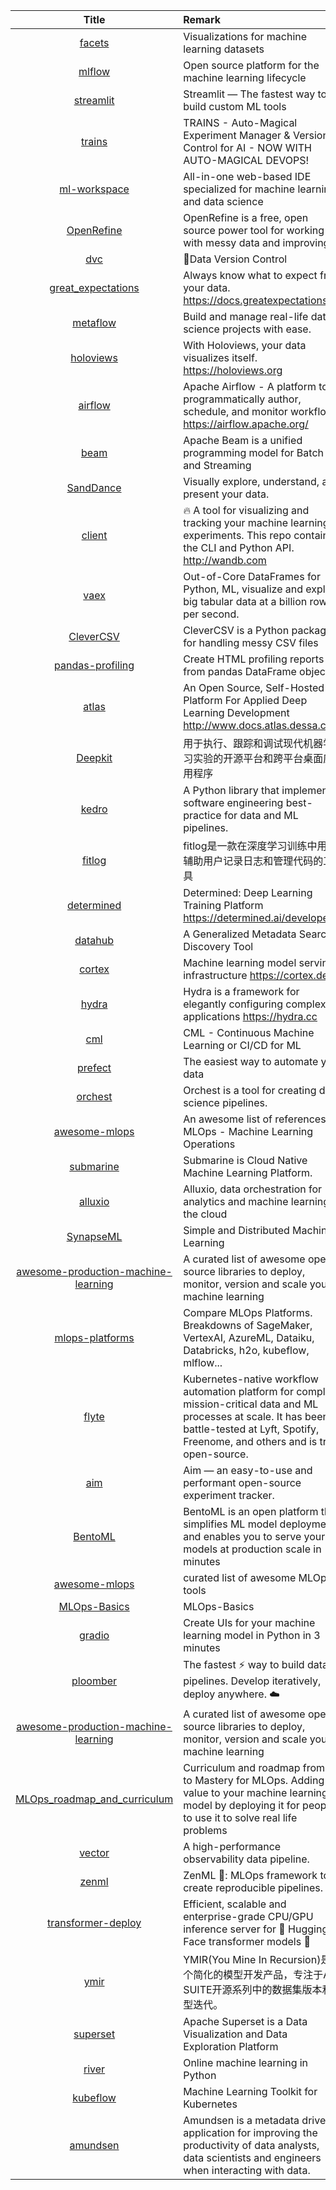 | Title| Remark |
| :----: | :---- |
|        [facets](https://github.com/pair-code/facets)         | Visualizations for machine learning datasets                 |
|          [mlflow](https://github.com/mlflow/mlflow)          | Open source platform for the machine learning lifecycle      |
|     [streamlit](https://github.com/streamlit/streamlit)      | Streamlit — The fastest way to build custom ML tools         |
|        [trains](https://github.com/allegroai/trains)         | TRAINS - Auto-Magical Experiment Manager & Version Control for AI - NOW WITH AUTO-MAGICAL DEVOPS! |
|  [ml-workspace](https://github.com/ml-tooling/ml-workspace)  | All-in-one web-based IDE specialized for machine learning and data science |
|    [OpenRefine](https://github.com/OpenRefine/OpenRefine)    | OpenRefine is a free, open source power tool for working with messy data and improving it |
|           [dvc](https://github.com/iterative/dvc)            | 🦉Data Version Control                                        |
| [great_expectations](https://github.com/great-expectations/great_expectations) | Always know what to expect from your data. https://docs.greatexpectations.io/ |
|       [metaflow](https://github.com/Netflix/metaflow)        | Build and manage real-life data science projects with ease.  |
|      [holoviews](https://github.com/holoviz/holoviews)       | With Holoviews, your data visualizes itself. https://holoviews.org |
|         [airflow](https://github.com/apache/airflow)         | Apache Airflow - A platform to programmatically author, schedule, and monitor workflows https://airflow.apache.org/ |
|            [beam](https://github.com/apache/beam)            | Apache Beam is a unified programming model for Batch and Streaming |
|     [SandDance](https://github.com/Microsoft/SandDance)      | Visually explore, understand, and present your data.         |
|          [client](https://github.com/wandb/client)           | 🔥 A tool for visualizing and tracking your machine learning experiments. This repo contains the CLI and Python API. http://wandb.com |
|            [vaex](https://github.com/vaexio/vaex)            | Out-of-Core DataFrames for Python, ML, visualize and explore big tabular data at a billion rows per second. |
| [CleverCSV](https://github.com/alan-turing-institute/CleverCSV) | CleverCSV is a Python package for handling messy CSV files   |
| [pandas-profiling](https://github.com/pandas-profiling/pandas-profiling) | Create HTML profiling reports from pandas DataFrame objects  |
|         [atlas](https://github.com/dessa-oss/atlas)          | An Open Source, Self-Hosted Platform For Applied Deep Learning Development http://www.docs.atlas.dessa.com |
| [Deepkit](https://www.weibo.com/mygroups?gid=3769648463997301&wvr=6&leftnav=1#1586863955908) | 用于执行、跟踪和调试现代机器学习实验的开源平台和跨平台桌面应用程序 |
|      [kedro](https://github.com/quantumblacklabs/kedro)      | A Python library that implements software engineering best-practice for data and ML pipelines. |
|         [fitlog](https://github.com/fastnlp/fitlog)          | fitlog是一款在深度学习训练中用于辅助用户记录日志和管理代码的工具 |
|  [determined](https://github.com/determined-ai/determined)   | Determined: Deep Learning Training Platform https://determined.ai/developers |
|        [datahub](https://github.com/linkedin/datahub)        | A Generalized Metadata Search & Discovery Tool               |
|        [cortex](https://github.com/cortexlabs/cortex)        | Machine learning model serving infrastructure https://cortex.dev |
|      [hydra](https://github.com/facebookresearch/hydra)      | Hydra is a framework for elegantly configuring complex applications https://hydra.cc |
|           [cml](https://github.com/iterative/cml)            | CML - Continuous Machine Learning or CI/CD for ML            |
|       [prefect](https://github.com/PrefectHQ/prefect)        | The easiest way to automate your data                        |
|        [orchest](https://github.com/orchest/orchest)         | Orchest is a tool for creating data science pipelines.       |
|  [awesome-mlops](https://github.com/visenger/awesome-mlops)  | An awesome list of references for MLOps - Machine Learning Operations |
|       [submarine](https://github.com/apache/submarine)       | Submarine is Cloud Native Machine Learning Platform.         |
|        [alluxio](https://github.com/Alluxio/alluxio)         | Alluxio, data orchestration for analytics and machine learning in the cloud |
|[SynapseML](https://github.com/microsoft/SynapseML)|Simple and Distributed Machine Learning|
| [awesome-production-machine-learning](https://github.com/EthicalML/awesome-production-machine-learning#feature-stores) | A curated list of awesome open source libraries to deploy, monitor, version and scale your machine learning |
|[mlops-platforms](https://github.com/thoughtworks/mlops-platforms)|Compare MLOps Platforms. Breakdowns of SageMaker, VertexAI, AzureML, Dataiku, Databricks, h2o, kubeflow, mlflow...|
|[flyte](https://github.com/flyteorg/flyte)|Kubernetes-native workflow automation platform for complex, mission-critical data and ML processes at scale. It has been battle-tested at Lyft, Spotify, Freenome, and others and is truly open-source.|
|[aim](https://github.com/aimhubio/aim)|Aim — an easy-to-use and performant open-source experiment tracker.|
|[BentoML](https://github.com/bentoml)|BentoML is an open platform that simplifies ML model deployment and enables you to serve your models at production scale in minutes|
|[awesome-mlops](https://github.com/kelvins/awesome-mlops)| curated list of awesome MLOps tools|
|[MLOps-Basics](https://github.com/graviraja/MLOps-Basics)|MLOps-Basics|
|[gradio](https://github.com/gradio-app/gradio)|Create UIs for your machine learning model in Python in 3 minutes|
|[ploomber](https://github.com/ploomber/ploomber)|The fastest ⚡️ way to build data pipelines. Develop iteratively, deploy anywhere. ☁️|
|[awesome-production-machine-learning](https://github.com/EthicalML/awesome-production-machine-learning#feature-stores)|A curated list of awesome open source libraries to deploy, monitor, version and scale your machine learning|
|[MLOps_roadmap_and_curriculum](https://github.com/trojrobert/MLOps_roadmap_and_curriculum)|Curriculum and roadmap from 0 to Mastery for MLOps. Adding value to your machine learning model by deploying it for people to use it to solve real life problems|
|[vector](https://github.com/vectordotdev/vector)|A high-performance observability data pipeline.|
|[zenml](https://github.com/zenml-io/zenml)|ZenML 🙏: MLOps framework to create reproducible pipelines.|
|[transformer-deploy](https://github.com/ELS-RD/transformer-deploy)|Efficient, scalable and enterprise-grade CPU/GPU inference server for 🤗 Hugging Face transformer models 🚀|
|[ymir](https://github.com/IndustryEssentials/ymir)|YMIR(You Mine In Recursion)是一个简化的模型开发产品，专注于AI SUITE开源系列中的数据集版本和模型迭代。|
|[superset](https://github.com/apache/superset)|Apache Superset is a Data Visualization and Data Exploration Platform|
|[river](https://github.com/online-ml/river)|Online machine learning in Python|
|[kubeflow](https://github.com/kubeflow/kubeflow)|Machine Learning Toolkit for Kubernetes|
|[amundsen](https://github.com/amundsen-io/amundsen)|Amundsen is a metadata driven application for improving the productivity of data analysts, data scientists and engineers when interacting with data.|














